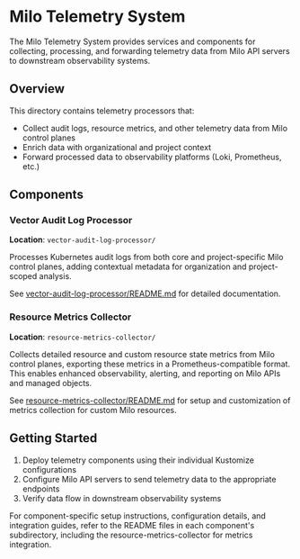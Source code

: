 # Milo Telemetry System

The Milo Telemetry System provides services and components for collecting,
processing, and forwarding telemetry data from Milo API servers to downstream
observability systems.

## Overview

This directory contains telemetry processors that:
- Collect audit logs, resource metrics, and other telemetry data from Milo control planes
- Enrich data with organizational and project context
- Forward processed data to observability platforms (Loki, Prometheus, etc.)

## Components

### Vector Audit Log Processor
**Location**: `vector-audit-log-processor/`

Processes Kubernetes audit logs from both core and project-specific Milo control
planes, adding contextual metadata for organization and project-scoped analysis.

See
[vector-audit-log-processor/README.md](vector-audit-log-processor/README.md)
for detailed documentation.

### Resource Metrics Collector
**Location**: `resource-metrics-collector/`

Collects detailed resource and custom resource state metrics from Milo control planes, exporting these metrics in a Prometheus-compatible format. This enables enhanced observability, alerting, and reporting on Milo APIs and managed objects.

See
[resource-metrics-collector/README.md](resource-metrics-collector/README.md)
for setup and customization of metrics collection for custom Milo resources.

## Getting Started

1. Deploy telemetry components using their individual Kustomize configurations
2. Configure Milo API servers to send telemetry data to the appropriate endpoints
3. Verify data flow in downstream observability systems

For component-specific setup instructions, configuration details, and integration guides, refer to the README files in each component's subdirectory, including the resource-metrics-collector for metrics integration.
